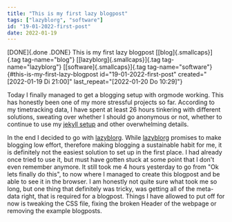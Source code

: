 ```yaml
---
title: "This is my first lazy blogpost"
tags: ["lazyblorg", "software"]
id: "19-01-2022-first-post"
date: 2022-01-19
---
```


[DONE]{.done .DONE} This is my first lazy blogpost [[blog]{.smallcaps}]{.tag tag-name="blog"} [[lazyblorg]{.smallcaps}]{.tag tag-name="lazyblorg"} [[software]{.smallcaps}]{.tag tag-name="software"} {#this-is-my-first-lazy-blogpost id="19-01-2022-first-post" created="[2022-01-19 Di 21:00]" last_repeat="[2022-01-20 Do 10:29]"}


Today I finally managed to get a blogging setup with orgmode working.
This has honestly been one of my more stressful projects so far.
According to my timetracking data, I have spent at least 26 hours
tinkering with different solutions, sweating over whether I should go
anonymous or not, whether to continue to use my [jekyll
setup](https://github.com/sonofhypnos/blog) and other overwhelming
details.

In the end I decided to go with
[lazyblorg](https://github.com/novoid/lazyblorg). While
[lazyblorg](https://github.com/novoid/lazyblorg) promises to make
blogging low effort, therefore making blogging a sustainable habit for
me, it is definitely not the easiest solution to set up in the first
place. I had already once tried to use it, but must have gotten stuck at
some point that I don't even remember anymore. It still took me 4 hours
yesterday to go from \"Ok lets finally do this\", to now where I managed
to create this blogpost and be able to see it in the browser. I am
honestly not quite sure what took me so long, but one thing that
definitely was tricky, was getting all of the meta-data right, that is
required for a blogpost. Things I have allowed to put off for now is
tweaking the CSS file, fixing the broken Header of the webpage or
removing the example blogposts.
